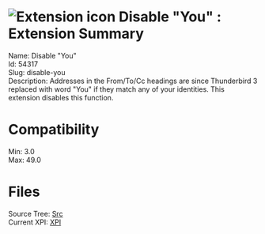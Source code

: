 # ![Extension icon](https://addons.thunderbird.net/static/img/addon-icons/default-64.png) Disable "You" : Extension Summary

Name: Disable "You"  
Id: 54317  
Slug: disable-you  
Description: Addresses in the From/To/Cc headings are since Thunderbird 3 replaced with word "You" if they match any of your identities. This extension disables this function.
  

# Compatibility
Min: 3.0  
Max: 49.0  

# Files

Source Tree: [Src](C:/Dev/Thunderbird/ThunderKdB/xall/xOther/54317-disable-you/src)  
Current XPI: [XPI](C:/Dev/Thunderbird/ThunderKdB/xall/xOther/54317-disable-you/xpi)  



